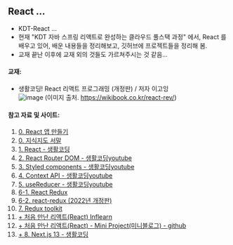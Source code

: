 ## React ...
- KDT-React ...
- 현재 "KDT 자바 스프링 리액트로 완성하는 클라우드 풀스택 과정" 에서, React 를 배우고 있어, 배운 내용들을 정리해보고, 깃허브에 프로젝트들을 정리해 봄.
- 교재 끝난 이후에 교재 외의 것들도 가르쳐주시는 것 같음...

#### 교재:
- 생활코딩! React 리액트 프로그래밍 (개정판) / 저자 이고잉<br>
![image](https://github.com/user-attachments/assets/8d5db1e2-7ffb-488f-a972-d827459bdbdd)  (이미지 출처. https://wikibook.co.kr/react-rev/)

#### 참고 자료 및 사이트: 
1. [0. React 앱 만들기](https://create-react-app.dev/docs/getting-started/)
2. [0. 지식지도 서말](https://seomal.com/map/1/220)
3. [1. React - 생활코딩](https://opentutorials.org/course/4900)
4. [2. React Router DOM - 생활코딩youtube](https://www.youtube.com/watch?v=WLdbsl9UwDc)
5. [3. Styled components - 생활코딩youtube](https://www.youtube.com/watch?v=j-JxASock0Q)
6. [4. Context API - 생활코딩youtube](https://www.youtube.com/watch?v=JQ_lksQFgNw)
7. [5. useReducer - 생활코딩youtube](https://www.youtube.com/watch?v=E7bNzWrlKTE)
8. [6-1. React Redux](https://opentutorials.org/module/4518)
9. [6-2. react-redux (2022년 개정판)](https://www.youtube.com/watch?v=yjuwpf7VH74)
10. [7. Redux toolkit](https://www.youtube.com/watch?v=9wrHxqI6zuM)
11. [+ 처음 만난 리액트(React) Inflearn](https://www.inflearn.com/course/%EC%B2%98%EC%9D%8C-%EB%A7%8C%EB%82%9C-%EB%A6%AC%EC%95%A1%ED%8A%B8)
12. [+ 처음 만난 리액트(React) - Mini Project(미니블로그) - github](https://github.com/soaple/mini-blog)
13. [+ 8. Next.js 13 - 생활코딩](https://opentutorials.org/course/5098)
